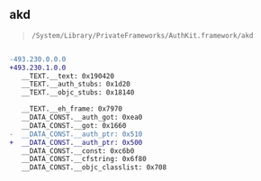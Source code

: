 ## akd

> `/System/Library/PrivateFrameworks/AuthKit.framework/akd`

```diff

-493.230.0.0.0
+493.230.1.0.0
   __TEXT.__text: 0x190420
   __TEXT.__auth_stubs: 0x1d20
   __TEXT.__objc_stubs: 0x18140

   __TEXT.__eh_frame: 0x7970
   __DATA_CONST.__auth_got: 0xea0
   __DATA_CONST.__got: 0x1660
-  __DATA_CONST.__auth_ptr: 0x510
+  __DATA_CONST.__auth_ptr: 0x500
   __DATA_CONST.__const: 0xc6b0
   __DATA_CONST.__cfstring: 0x6f80
   __DATA_CONST.__objc_classlist: 0x708

```
